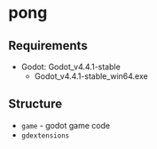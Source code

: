 # pong

## Requirements

- Godot: Godot_v4.4.1-stable
  - Godot_v4.4.1-stable_win64.exe

## Structure

- `game` - godot game code
- `gdextensions`
